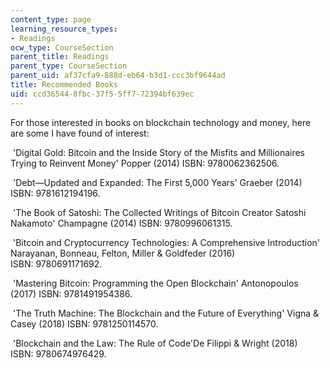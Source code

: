 ```yaml
---
content_type: page
learning_resource_types:
- Readings
ocw_type: CourseSection
parent_title: Readings
parent_type: CourseSection
parent_uid: af37cfa9-888d-eb64-b3d1-ccc3bf9644ad
title: Recommended Books
uid: ccd36544-8fbc-37f5-5ff7-72394bf639ec
---
```


For those interested in books on blockchain technology and money, here are some I have found of interest:

 'Digital Gold: Bitcoin and the Inside Story of the Misfits and Millionaires Trying to Reinvent Money' Popper (2014) ISBN: 9780062362506.

 'Debt—Updated and Expanded: The First 5,000 Years' Graeber (2014) ISBN: 9781612194196.

 'The Book of Satoshi: The Collected Writings of Bitcoin Creator Satoshi Nakamoto' Champagne (2014) ISBN: 9780996061315.

 'Bitcoin and Cryptocurrency Technologies: A Comprehensive Introduction' Narayanan, Bonneau, Felton, Miller & Goldfeder (2016) ISBN: 9780691171692.

 'Mastering Bitcoin: Programming the Open Blockchain' Antonopoulos (2017) ISBN: 9781491954386.

 'The Truth Machine: The Blockchain and the Future of Everything' Vigna & Casey (2018) ISBN: 9781250114570.

 'Blockchain and the Law: The Rule of Code'De Filippi & Wright (2018) ISBN: 9780674976429.